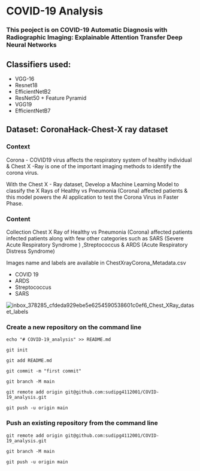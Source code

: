 # COVID-19 Analysis

### This peoject is on COVID-19 Automatic Diagnosis with Radiographic Imaging: Explainable Attention Transfer Deep Neural Networks
## Classifiers used:
- VGG-16
- Resnet18
- EfficientNetB2
- ResNet50 + Feature Pyramid
- VGG19
- EfficientNetB7

## Dataset: CoronaHack-Chest-X ray dataset

### Context
Corona - COVID19 virus affects the respiratory system of healthy individual & Chest X -Ray is one of the important imaging methods to identify the corona virus.

With the Chest X - Ray dataset, Develop a Machine Learning Model to classify the X Rays of Healthy vs Pneumonia (Corona) affected patients & this model powers the AI application to test the Corona Virus in Faster Phase.

### Content
Collection Chest X Ray of Healthy vs Pneumonia (Corona) affected patients infected patients along with few other categories such as SARS (Severe Acute Respiratory Syndrome ) ,Streptococcus & ARDS (Acute Respiratory Distress Syndrome)

Images name and labels are available in ChestXrayCorona_Metadata.csv

- COVID 19
- ARDS
- Streptococcus
- SARS 

![inbox_378285_cfdeda929ebe5e6254590538601c0ef6_Chest_XRay_dataset_labels](https://user-images.githubusercontent.com/60208804/125648624-ca9e5a1a-2b0d-4031-a935-6b7b529472be.png)




### Create a new repository on the command line
`echo "# COVID-19_analysis" >> README.md`

`git init`

`git add README.md`

`git commit -m "first commit"`

`git branch -M main`

`git remote add origin git@github.com:sudipg4112001/COVID-19_analysis.git`

`git push -u origin main`

### Push an existing repository from the command line

`git remote add origin git@github.com:sudipg4112001/COVID-19_analysis.git`

`git branch -M main`

`git push -u origin main`
